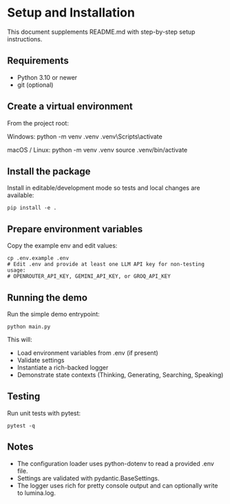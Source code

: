 # Setup and Installation

This document supplements README.md with step-by-step setup instructions.

## Requirements

- Python 3.10 or newer
- git (optional)

## Create a virtual environment

From the project root:

Windows:
python -m venv .venv
.venv\Scripts\activate

macOS / Linux:
python -m venv .venv
source .venv/bin/activate

## Install the package

Install in editable/development mode so tests and local changes are available:

    pip install -e .

## Prepare environment variables

Copy the example env and edit values:

    cp .env.example .env
    # Edit .env and provide at least one LLM API key for non-testing usage:
    # OPENROUTER_API_KEY, GEMINI_API_KEY, or GROQ_API_KEY

## Running the demo

Run the simple demo entrypoint:

    python main.py

This will:

- Load environment variables from .env (if present)
- Validate settings
- Instantiate a rich-backed logger
- Demonstrate state contexts (Thinking, Generating, Searching, Speaking)

## Testing

Run unit tests with pytest:

    pytest -q

## Notes

- The configuration loader uses python-dotenv to read a provided .env file.
- Settings are validated with pydantic.BaseSettings.
- The logger uses rich for pretty console output and can optionally write to lumina.log.
